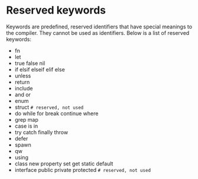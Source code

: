 # Reserved keywords

 Keywords are predefined, reserved identifiers that have special meanings to the compiler. They cannot be used as identifiers. Below is a list of reserved keywords:

* fn
* let
* true false nil
* if elsif elseif elif else
* unless
* return
* include
* and or
* enum
* struct `# reserved, not used`
* do while for break continue where
* grep map
* case is in
* try catch finally throw
* defer
* spawn
* qw
* using
* class new property set get static default
* interface public private protected `# reserved, not used`

